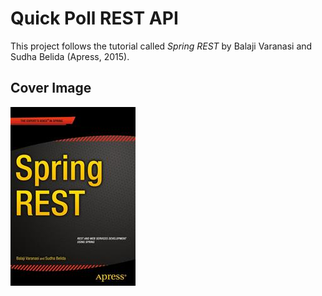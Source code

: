 # Quick Poll REST API

This project follows the tutorial called *Spring REST* by Balaji Varanasi and Sudha Belida (Apress, 2015).

## Cover Image
![Cover image](9781484208243.jpg)


